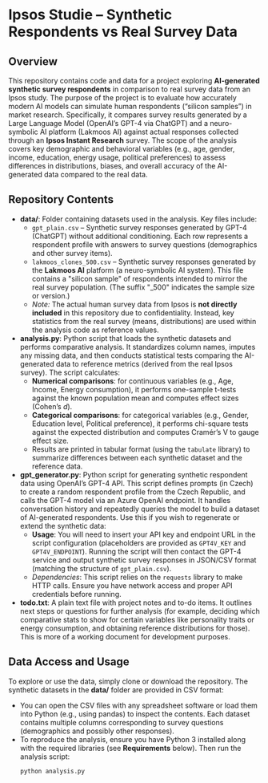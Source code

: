 # Ipsos Studie – Synthetic Respondents vs Real Survey Data

## Overview
This repository contains code and data for a project exploring **AI-generated synthetic survey respondents** in comparison to real survey data from an Ipsos study. The purpose of the project is to evaluate how accurately modern AI models can simulate human respondents (“silicon samples”) in market research. Specifically, it compares survey results generated by a Large Language Model (OpenAI’s GPT-4 via ChatGPT) and a neuro-symbolic AI platform (Lakmoos AI) against actual responses collected through an **Ipsos Instant Research** survey. The scope of the analysis covers key demographic and behavioral variables (e.g., age, gender, income, education, energy usage, political preferences) to assess differences in distributions, biases, and overall accuracy of the AI-generated data compared to the real data.

## Repository Contents
- **data/**: Folder containing datasets used in the analysis. Key files include:
  - `gpt_plain.csv` – Synthetic survey responses generated by GPT-4 (ChatGPT) without additional conditioning. Each row represents a respondent profile with answers to survey questions (demographics and other survey items).
  - `lakmoos_clones_500.csv` – Synthetic survey responses generated by the **Lakmoos AI** platform (a neuro-symbolic AI system). This file contains a "silicon sample" of respondents intended to mirror the real survey population. (The suffix "_500" indicates the sample size or version.)
  - *Note:* The actual human survey data from Ipsos is **not directly included** in this repository due to confidentiality. Instead, key statistics from the real survey (means, distributions) are used within the analysis code as reference values.
- **analysis.py**: Python script that loads the synthetic datasets and performs comparative analysis. It standardizes column names, imputes any missing data, and then conducts statistical tests comparing the AI-generated data to reference metrics (derived from the real Ipsos survey). The script calculates:
  - **Numerical comparisons**: for continuous variables (e.g., Age, Income, Energy consumption), it performs one-sample t-tests against the known population mean and computes effect sizes (Cohen’s *d*).
  - **Categorical comparisons**: for categorical variables (e.g., Gender, Education level, Political preference), it performs chi-square tests against the expected distribution and computes Cramér’s V to gauge effect size.
  - Results are printed in tabular format (using the `tabulate` library) to summarize differences between each synthetic dataset and the reference data.
- **gpt_generator.py**: Python script for generating synthetic respondent data using OpenAI’s GPT-4 API. This script defines prompts (in Czech) to create a random respondent profile from the Czech Republic, and calls the GPT-4 model via an Azure OpenAI endpoint. It handles conversation history and repeatedly queries the model to build a dataset of AI-generated respondents. Use this if you wish to regenerate or extend the synthetic data:
  - **Usage**: You will need to insert your API key and endpoint URL in the script configuration (placeholders are provided as `GPT4V_KEY` and `GPT4V_ENDPOINT`). Running the script will then contact the GPT-4 service and output synthetic survey responses in JSON/CSV format (matching the structure of `gpt_plain.csv`).
  - *Dependencies*: This script relies on the `requests` library to make HTTP calls. Ensure you have network access and proper API credentials before running.
- **todo.txt**: A plain text file with project notes and to-do items. It outlines next steps or questions for further analysis (for example, deciding which comparative stats to show for certain variables like personality traits or energy consumption, and obtaining reference distributions for those). This is more of a working document for development purposes.

## Data Access and Usage
To explore or use the data, simply clone or download the repository. The synthetic datasets in the **data/** folder are provided in CSV format:
- You can open the CSV files with any spreadsheet software or load them into Python (e.g., using pandas) to inspect the contents. Each dataset contains multiple columns corresponding to survey questions (demographics and possibly other responses).
- To reproduce the analysis, ensure you have Python 3 installed along with the required libraries (see **Requirements** below). Then run the analysis script:
  ```bash
  python analysis.py
